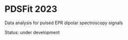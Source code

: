 PDSFit 2023
=========

Data analysis for pulsed EPR dipolar spectroscopy signals

Status: under development
